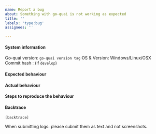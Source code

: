 ```yaml
---
name: Report a bug
about: Something with go-quai is not working as expected
title: ''
labels: 'type:bug'
assignees: ''

---
```


#### System information

Go-quai version: `go-quai version tag`
OS & Version: Windows/Linux/OSX
Commit hash : (if `develop`)

#### Expected behaviour


#### Actual behaviour


#### Steps to reproduce the behaviour


#### Backtrace

````
[backtrace]
````

When submitting logs: please submit them as text and not screenshots.
